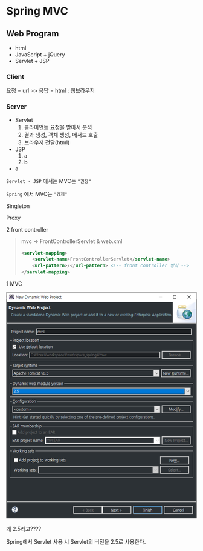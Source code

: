 # Spring MVC

## Web Program

- html
- JavaScript + jQuery
- Servlet + JSP



### Client

요청 = url	>>	응답 = html	:	웹브라우저



### Server

- Servlet
  1. 클라이언트 요청을 받아서 분석
  2. 결과 생성, 객체 생성, 메서드 호출
  3. 브라우저 전달(html)
- JSP
  1. a
  2. b
- a



`Servlet - JSP` 에서는 MVC는 `"권장"`

`Spring` 에서 MVC는 `"강제"`



Singleton

Proxy



2 front controller

> mvc -> FrontControllerServlet & web.xml
>
> ```xml
> <servlet-mapping>
>     <servlet-name>FrontControllerServlet</servlet-name>
>     <url-pattern>/</url-pattern> <!-- front controller 방식 -->
> </servlet-mapping>
> ```
>
> 

1 MVC





![image-20200203163406917](Image/image-20200203163406917.png)

왜 2.5라고????

Spring에서 Servlet 사용 시 Servlet의 버전을 2.5로 사용한다.


